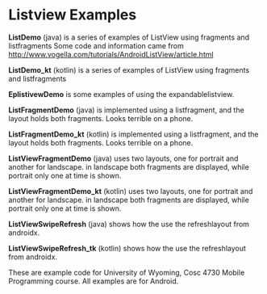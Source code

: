 Listview Examples
===========

<b>ListDemo</b> (java) is a series of examples of ListView using fragments and listfragments
Some code and information came from http://www.vogella.com/tutorials/AndroidListView/article.html

<b>ListDemo_kt</b> (kotlin) is a series of examples of ListView using fragments and listfragments

<b>EplistivewDemo</b> is some examples of using the expandablelistview.

<b>ListFragmentDemo</b> (java) is implemented using a listfragment, and the layout holds both fragments.  Looks terrible  on a phone.

<b>ListFragmentDemo_kt</b> (kotlin) is implemented using a listfragment, and the layout holds both fragments.  Looks terrible  on a phone.

<b>ListViewFragmentDemo</b> (java) uses two layouts, one for portrait and another for landscape.  in landscape both fragments are displayed, while portrait only one at time is shown.  

<b>ListViewFragmentDemo_kt</b> (kotlin) uses two layouts, one for portrait and another for landscape.  in landscape both fragments are displayed, while portrait only one at time is shown. 

<b>ListViewSwipeRefresh</b> (java) shows how the use the refreshlayout from androidx.

<b>ListViewSwipeRefresh_tk</b> (kotlin) shows how the use the refreshlayout from androidx.

These are example code for University of Wyoming, Cosc 4730 Mobile Programming course.
All examples are for Android. 